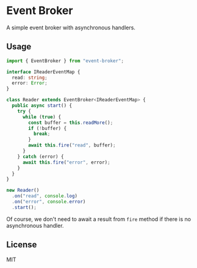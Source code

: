 # Event Broker

A simple event broker with asynchronous handlers.

## Usage

```typescript
import { EventBroker } from "event-broker";

interface IReaderEventMap {
  read: string;
  error: Error;
}

class Reader extends EventBroker<IReaderEventMap> {
  public async start() {
    try {
      while (true) {
        const buffer = this.readMore();
        if (!buffer) {
          break;
        }
        await this.fire("read", buffer);
      }
    } catch (error) {
      await this.fire("error", error);
    }
  }
}

new Reader()
  .on("read", console.log)
  .on("error", console.error)
  .start();
```

Of course, we don't need to await a result from `fire` method if there is no asynchronous handler.

## License

MIT
